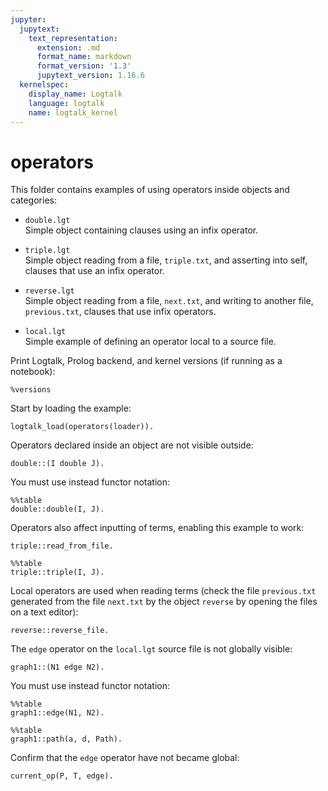 ```yaml
---
jupyter:
  jupytext:
    text_representation:
      extension: .md
      format_name: markdown
      format_version: '1.3'
      jupytext_version: 1.16.6
  kernelspec:
    display_name: Logtalk
    language: logtalk
    name: logtalk_kernel
---
```


<!--
________________________________________________________________________

This file is part of Logtalk <https://logtalk.org/>  
SPDX-FileCopyrightText: 1998-2025 Paulo Moura <pmoura@logtalk.org>  
SPDX-License-Identifier: Apache-2.0

Licensed under the Apache License, Version 2.0 (the "License");
you may not use this file except in compliance with the License.
You may obtain a copy of the License at

    http://www.apache.org/licenses/LICENSE-2.0

Unless required by applicable law or agreed to in writing, software
distributed under the License is distributed on an "AS IS" BASIS,
WITHOUT WARRANTIES OR CONDITIONS OF ANY KIND, either express or implied.
See the License for the specific language governing permissions and
limitations under the License.
________________________________________________________________________
-->

# operators

This folder contains examples of using operators inside objects and
categories:

- `double.lgt`  
	Simple object containing clauses using an infix operator.

- `triple.lgt`  
	Simple object reading from a file, `triple.txt`, and asserting into 
	self, clauses that use an infix operator.

- `reverse.lgt`  
	Simple object reading from a file, `next.txt`, and writing to 
	another file, `previous.txt`, clauses that use infix operators.

- `local.lgt`  
	Simple example of defining an operator local to a source file.

Print Logtalk, Prolog backend, and kernel versions (if running as a notebook):

```logtalk
%versions
```

Start by loading the example:

```logtalk
logtalk_load(operators(loader)).
```

Operators declared inside an object are not visible outside:

```logtalk
double::(I double J).
```

<!--
Syntax error: Operator expected
-->

You must use instead functor notation:

```logtalk
%%table
double::double(I, J).
```

<!--
I = 1, J = 2 ;
I = 2, J = 4 ;
I = 3, J = 6 ;
false.
-->

Operators also affect inputting of terms, enabling this example to work:

```logtalk
triple::read_from_file.
```

<!--
true.
-->

```logtalk
%%table
triple::triple(I, J).
```

<!--
I = 1, J = 3 ;
I = 2, J = 6 ;
I = 3, J = 9 ;
false.
-->

Local operators are used when reading terms (check the file `previous.txt`
generated from the file `next.txt` by the object `reverse` by opening the
files on a text editor):

```logtalk
reverse::reverse_file.
```

<!--
true.
-->

The `edge` operator on the `local.lgt` source file is not globally visible:

```logtalk
graph1::(N1 edge N2).
```

<!--
uncaught exception: error(syntax_error('user_input:10 (char:13) ) or operator expected'),read_term/3)
-->

You must use instead functor notation:

```logtalk
%%table
graph1::edge(N1, N2).
```

<!--
N1 = a, N2 = b ;
N1 = a, N2 = c ;
N1 = b, N2 = d ;
N1 = c, N2 = d ;
false.
-->

```logtalk
%%table
graph1::path(a, d, Path).
```

<!--
Path = [a, b, d] ;
Path = [a, c, d] ;
false.
-->

Confirm that the `edge` operator have not became global:

```logtalk
current_op(P, T, edge).
```

<!--
false.
-->
